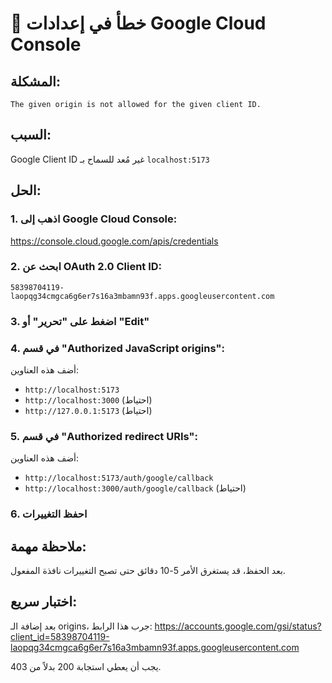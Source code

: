 # 🚨 خطأ في إعدادات Google Cloud Console

## المشكلة:
```
The given origin is not allowed for the given client ID.
```

## السبب:
Google Client ID غير مُعد للسماح بـ `localhost:5173`

## الحل:

### 1. اذهب إلى Google Cloud Console:
https://console.cloud.google.com/apis/credentials

### 2. ابحث عن OAuth 2.0 Client ID:
`58398704119-laopqg34cmgca6g6er7s16a3mbamn93f.apps.googleusercontent.com`

### 3. اضغط على "تحرير" أو "Edit"

### 4. في قسم "Authorized JavaScript origins":
أضف هذه العناوين:
- `http://localhost:5173`
- `http://localhost:3000` (احتياط)
- `http://127.0.0.1:5173` (احتياط)

### 5. في قسم "Authorized redirect URIs":
أضف هذه العناوين:
- `http://localhost:5173/auth/google/callback`
- `http://localhost:3000/auth/google/callback` (احتياط)

### 6. احفظ التغييرات

## ملاحظة مهمة:
بعد الحفظ، قد يستغرق الأمر 5-10 دقائق حتى تصبح التغييرات نافذة المفعول.

## اختبار سريع:
بعد إضافة الـ origins، جرب هذا الرابط:
https://accounts.google.com/gsi/status?client_id=58398704119-laopqg34cmgca6g6er7s16a3mbamn93f.apps.googleusercontent.com

يجب أن يعطي استجابة 200 بدلاً من 403.
